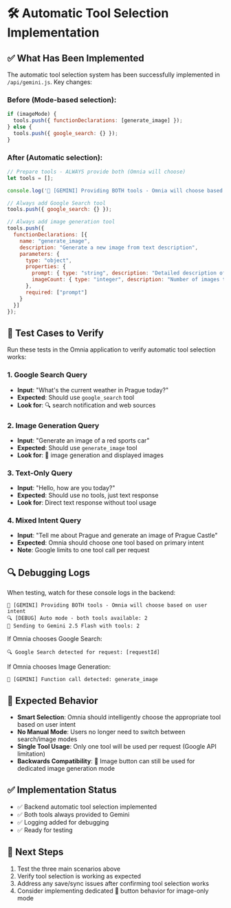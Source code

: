 # 🛠️ Automatic Tool Selection Implementation

## ✅ What Has Been Implemented

The automatic tool selection system has been successfully implemented in `/api/gemini.js`. Key changes:

### Before (Mode-based selection):
```javascript
if (imageMode) {
  tools.push({ functionDeclarations: [generate_image] });
} else {
  tools.push({ google_search: {} });
}
```

### After (Automatic selection):
```javascript
// Prepare tools - ALWAYS provide both (Omnia will choose)
let tools = [];

console.log('🧠 [GEMINI] Providing BOTH tools - Omnia will choose based on user intent');

// Always add Google Search tool
tools.push({ google_search: {} });

// Always add image generation tool
tools.push({
  functionDeclarations: [{
    name: "generate_image",
    description: "Generate a new image from text description",
    parameters: {
      type: "object",
      properties: {
        prompt: { type: "string", description: "Detailed description of the image to generate" },
        imageCount: { type: "integer", description: "Number of images to generate (1-4)", default: 1 }
      },
      required: ["prompt"]
    }
  }]
});
```

## 🧪 Test Cases to Verify

Run these tests in the Omnia application to verify automatic tool selection works:

### 1. Google Search Query
- **Input**: "What's the current weather in Prague today?"
- **Expected**: Should use `google_search` tool
- **Look for**: 🔍 search notification and web sources

### 2. Image Generation Query
- **Input**: "Generate an image of a red sports car"
- **Expected**: Should use `generate_image` tool
- **Look for**: 🎨 image generation and displayed images

### 3. Text-Only Query
- **Input**: "Hello, how are you today?"
- **Expected**: Should use no tools, just text response
- **Look for**: Direct text response without tool usage

### 4. Mixed Intent Query
- **Input**: "Tell me about Prague and generate an image of Prague Castle"
- **Expected**: Omnia should choose one tool based on primary intent
- **Note**: Google limits to one tool call per request

## 🔍 Debugging Logs

When testing, watch for these console logs in the backend:

```
🧠 [GEMINI] Providing BOTH tools - Omnia will choose based on user intent
🔍 [DEBUG] Auto mode - both tools available: 2
🚀 Sending to Gemini 2.5 Flash with tools: 2
```

If Omnia chooses Google Search:
```
🔍 Google Search detected for request: [requestId]
```

If Omnia chooses Image Generation:
```
🎨 [GEMINI] Function call detected: generate_image
```

## 🎯 Expected Behavior

- **Smart Selection**: Omnia should intelligently choose the appropriate tool based on user intent
- **No Manual Mode**: Users no longer need to switch between search/image modes
- **Single Tool Usage**: Only one tool will be used per request (Google API limitation)
- **Backwards Compatibility**: 🎨 Image button can still be used for dedicated image generation mode

## ✅ Implementation Status

- ✅ Backend automatic tool selection implemented
- ✅ Both tools always provided to Gemini
- ✅ Logging added for debugging
- ✅ Ready for testing

## 📝 Next Steps

1. Test the three main scenarios above
2. Verify tool selection is working as expected
3. Address any save/sync issues after confirming tool selection works
4. Consider implementing dedicated 🎨 button behavior for image-only mode